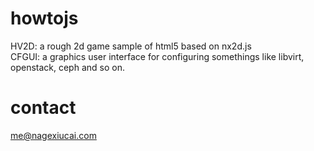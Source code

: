 # howtojs
HV2D: a rough 2d game sample of html5 based on nx2d.js  
CFGUI: a graphics user interface for configuring somethings like libvirt, openstack, ceph and so on.  

# contact
me@nagexiucai.com
